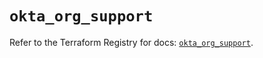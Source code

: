 # `okta_org_support`

Refer to the Terraform Registry for docs: [`okta_org_support`](https://registry.terraform.io/providers/okta/okta/4.12.0/docs/resources/org_support).
